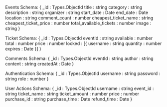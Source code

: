 Events Schema: {
    _id : Types.ObjectId
    title : string
    category : string
    description : string
    organizer : string
    start_date : Date
    end_date : Date
    location : string
    comment_count : number
    cheapest_ticket_name : string
    cheapest_ticket_price : number
    total_available_tickets : number
    image : string
}

Ticket Schema: {
    _id : Types.ObjectId
    eventId : string
    available : number
    total : number
    price : number
    locked : [{
        username : string
        quantity : number
        expires : Date
    }]
}

Comments Schema: {
    _id : Types.ObjectId
    eventId : string
    author : string
    content : string
    createdAt : Date
}

Authentication Schema: {
    _id : Types.ObjectId
    username : string
    password : string
    role : number
}

User Actions Schema: {
    _id : Types.ObjectId
    username : string
    event_id : string
    ticket_name : string
    ticket_amount : number
    price : number
    purchase_id : string
    purchase_time : Date
    refund_time : Date
}